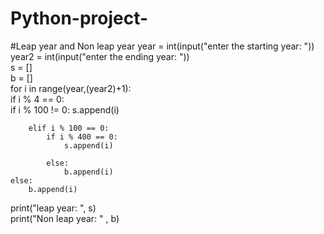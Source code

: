 # Python-project-
#Leap year and Non leap year
year = int(input("enter the starting year: "))       
year2 = int(input("enter the ending year: "))        
s = []                                             
b = []                                             
for i in range(year,(year2)+1):                    
    if i % 4 == 0:                                 
        if i % 100 != 0:
            s.append(i)                            
                                                   
        elif i % 100 == 0:
            if i % 400 == 0:
                s.append(i)

            else:
                b.append(i)
    else:
        b.append(i)

print("leap year: ", s)                                            
print("Non leap year: " , b) 
